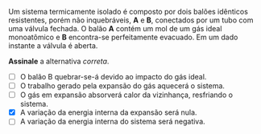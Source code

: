 Um sistema termicamente isolado é composto por dois balões idênticos resistentes, porém não inquebráveis, **A** e **B**, conectados por um tubo com uma válvula fechada. O balão **A** contém um mol de um gás ideal monoatômico e **B** encontra-se perfeitamente evacuado. Em um dado instante a válvula é aberta.

**Assinale** a alternativa *correta*.

- [ ] O balão B quebrar-se-á devido ao impacto do gás ideal.
- [ ] O trabalho gerado pela expansão do gás aquecerá o sistema. 
- [ ] O gás em expansão absorverá calor da vizinhança, resfriando o sistema.
- [x] A variação da energia interna da expansão será nula.
- [ ] A variação da energia interna do sistema será negativa.   